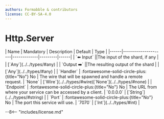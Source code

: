 ```yaml
---
authors: Formabble & contributors
license: CC-BY-SA-4.0
---
```



# Http.Server

<div class="sh-parameters" markdown="1">
| Name | Mandatory | Description | Default | Type |
|------|---------------------|-------------|---------|------|
| `⬅️ Input` ||The input of the shard, if any | | [`Any`](../../types/#any) |
| `Output ➡️` ||The resulting output of the shard | | [`Any`](../../types/#any) |
| `Handler` | :fontawesome-solid-circle-plus:{title="No"} No  | The wire that will be spawned and handle a remote request. | `None` | [`Wire`](../../types/#wire)[`None`](../../types/#none) |
| `Endpoint` | :fontawesome-solid-circle-plus:{title="No"} No  | The URL from where your service can be accessed by a client. | `0.0.0.0` | [`String`](../../types/#string) |
| `Port` | :fontawesome-solid-circle-plus:{title="No"} No  | The port this service will use. | `7070` | [`Int`](../../types/#int) |

</div>



--8<-- "includes/license.md"

